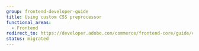 ```yaml
---
group: frontend-developer-guide
title: Using custom CSS preprocessor
functional_areas:
  - Frontend
redirect_to: https://developer.adobe.com/commerce/frontend-core/guide/css/custom-preprocessor/gulp-sass/
status: migrated
---
```

